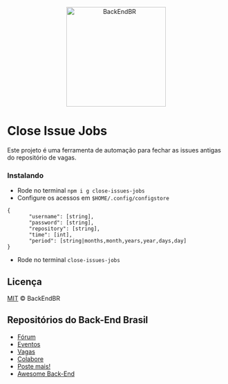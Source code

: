 <p align="center">
  <img src="https://avatars3.githubusercontent.com/u/30732658?v=4&s=200.jpg" alt="BackEndBR" width="230" />
</p>

# Close Issue Jobs

Este projeto é uma ferramenta de automação para fechar as issues antigas do repositório de vagas.

### Instalando

 - Rode no terminal `npm i g close-issues-jobs`
 - Configure os acessos em `$HOME/.config/configstore`
 
 ```
{
        "username": [string],
        "password": [string],
        "repository": [string],
        "time": [int],
        "period": [string|months,month,years,year,days,day]
}
```
 
 - Rode no terminal `close-issues-jobs`


## Licença

[MIT](/LICENSE) &copy; BackEndBR

## Repositórios do Back-End Brasil

- [Fórum](https://github.com/backend-br/forum)
- [Eventos](https://github.com/backend-br/eventos)
- [Vagas](https://github.com/backend-br/vagas)
- [Colabore](https://github.com/backend-br/colabore)
- [Poste mais!](https://github.com/backend-br/poste-mais)
- [Awesome Back-End](https://github.com/backend-br/awesome-backend)

